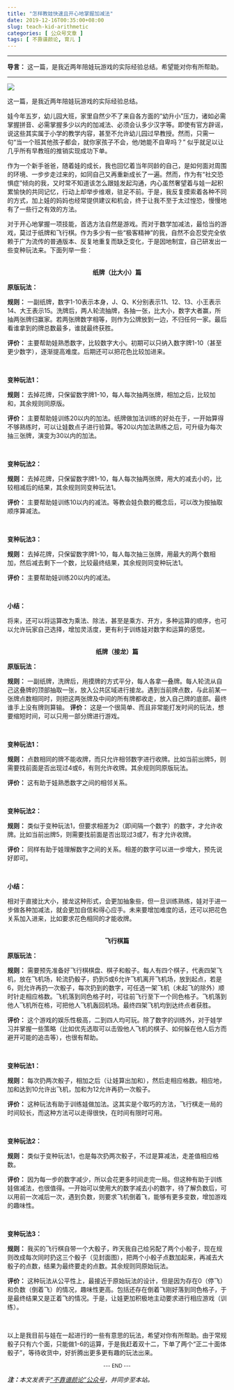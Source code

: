 ```yaml
---
title: "怎样教娃快速且开心地掌握加减法"
date: 2019-12-16T00:35:00+08:00
slug: teach-kid-arithmetic
categories: [ 公众号文章 ]
tags: [ 不靠谱颜论, 育儿 ]
---
```


---

**导言：** 这一篇，是我近两年陪娃玩游戏的实际经验总结。希望能对你有所帮助。

---

<img src="images/2019-12-16/chess.jpg" style="max-width:400px"/>

这一篇，是我近两年陪娃玩游戏的实际经验总结。

娃今年五岁，幼儿园大班，家里自然少不了来自各方面的“幼升小”压力，诸如必需掌握拼音、必需掌握多少以内的加减法、必须会认多少汉字等。即使有官方辟谣，说这些其实属于小学的教学内容，甚至不允许幼儿园过早教授。然而，只需一句“当一个班其他孩子都会，就你家孩子不会，他/她能不自卑吗？” 似乎就足以让几乎所有早教班的推销实现成功下单。

作为一个新手爸爸，随着娃的成长，我也回忆着当年同龄的自己，是如何面对周围的环境、一步步走过来的，如同自己又再重新成长了一遍。然而，作为有“社交恐惧症”倾向的我，又时常不知道该怎么跟娃发起沟通，内心虽然奢望着与娃一起积累愉快的共同记忆，行动上却举步维艰，驻足不前。于是，我反复摸索着各种不同的方式，加上娃的妈妈也经常提供建议和机会，终于让我不至于太过惶恐，慢慢地有了一些行之有效的方法。

对于开心地掌握一项技能，首选方法自然是游戏。而对于数学加减法，最恰当的游戏，莫过于纸牌和飞行棋。作为多少有一些“极客精神”的我，自然不会忍受完全依赖于广为流传的普通版本、反复地重复而缺乏变化，于是因地制宜，自己研发出一些变种玩法来。下面列举一些：

<br>

<center><b>纸牌（比大小）篇</b></center>

**原版玩法：**

**规则：** 一副纸牌，数字1-10表示本身，J、Q、K分别表示11、12、13、小王表示14、大王表示15。洗牌后，两人轮流抽牌，各抽一张，比大小，数字大者赢，所抽两张牌归赢家。若两张牌数字相等，则作为公牌放到一边，不归任何一家。最后看谁拿到的牌总数最多，谁就最终获胜。

**评价：** 主要帮助娃熟悉数字，比较数字大小。初期可以只纳入数字牌1-10（甚至更少数字），逐渐提高难度。后期还可以把花色比较加进来。

<br>

**变种玩法1：**

**规则：** 去掉花牌，只保留数字牌1-10，每人每次抽两张牌，相加之后，比较加和，其余规则同原版。

**评价：** 主要帮助娃训练20以内的加法。纸牌做加法训练的好处在于，一开始算得不够熟练时，可以让娃数点子进行验算。等20以内加法熟练之后，可升级为每次抽三张牌，演变为30以内的加法。

<br>

**变种玩法2：**

**规则：** 去掉花牌，只保留数字牌1-10，每人每次抽两张牌，用大的减去小的，比较相减后的结果，其余规则同变种玩法1。

**评价：** 主要帮助娃训练10以内的减法。等教会娃负数的概念后，可以改为按抽取顺序算减法。

<br>

**变种玩法3：**

**规则：** 去掉花牌，只保留数字牌1-10，每人每次抽三张牌，用最大的两个数相加，然后减去剩下一个数，比较最终结果，其余规则同变种玩法1。

**评价：** 主要帮助娃训练20以内的减法。

<br>

**小结：**

将来，还可以将运算改为乘法、除法，甚至是乘方、开方，多种运算的顺序，也可以允许玩家自己选择，增加灵活度，更有利于训练娃对数字和运算的感觉。

<br>

<center><b>纸牌（接龙）篇</b></center>

**原版玩法：**

**规则：** 一副纸牌，洗牌后，用摸牌的方式平分，每人各拿一叠牌。每人轮流从自己这叠牌的顶部抽取一张，放入公共区域进行接龙。遇到当前牌点数，与此前某一张牌点数相同时，则把这两张牌及中间的所有牌都收走，放入自己牌的底部。最终谁手上没有牌则算输。
**评价：** 这是一个很简单、而且非常能打发时间的玩法，想要缩短时间，可以只用一部分牌进行游戏。

<br>

**变种玩法1：**

**规则：** 点数相同的牌不能收牌，而只允许相邻数字进行收牌。比如当前出牌5，则需要找前面是否出现过4或6，有则允许收牌。其余规则同原版玩法。

**评价：** 这有助于娃熟悉数字之间的相邻关系。

<br>

**变种玩法2：**

**规则：** 类似于变种玩法1，但要求相差为2（即间隔一个数字）的数字，才允许收牌。比如当前出牌5，则需要找前面是否出现过3或7，有才允许收牌。

**评价：** 同样有助于娃理解数字之间的关系。相差的数字可以进一步增大，预先说好即可。

<br>

**小结：**

相对于直接比大小，接龙这种形式，会更加抽象些，但一旦训练熟练，娃对于进一步做各种加减法，就会更加自信和得心应手。未来要增加难度的话，还可以把花色关系加入进来，比如要求花色相同的才能收牌。

<br>

<center><b>飞行棋篇</b></center>

**原版玩法：**

**规则：** 需要预先准备好飞行棋棋盘、棋子和骰子。每人有四个棋子，代表四架飞机，放在飞机场，轮流扔骰子，扔到5或6允许飞机离开飞机场，放到起点，若是6，则允许再扔一次骰子，每次扔到的数字，可任选一架飞机（未起飞的除外）顺时针走相应格数。飞机落到同色格子时，可往前飞行至下一个同色格子。飞机落到他人飞机所在格，可把他人飞机轰回机场。最终四架飞机均到达终点者获胜。

**评价：** 这个游戏的娱乐性极高，二到四人均可玩。除了数字的训练外，对于娃学习并掌握一些策略（比如优先选取可以击毁他人飞机的棋子、如何躲在他人后方而避开可能的追击等），也很有帮助。

<br>

**变种玩法1：**

**规则：** 每次扔两次骰子，相加之后（让娃算出加和），然后走相应格数。相应地，加和达到10允许出飞机，加和为12允许再扔一次骰子。

**评价：** 这种玩法有助于训练娃做加法。这其实是个取巧的方法，飞行棋走一局的时间较长，而这种方法可以走得很快，在时间有限时可用。

<br>

**变种玩法2：**

**规则：** 类似于变种玩法1，也是每次扔两次骰子，不过是算减法，走差值相应格数。

**评价：** 因为每一步的数字减少，所以会花更多时间走完一局。但这种有助于训练娃做减法，也很值得。一开始可以使用大的数字减去小的数字，待了解负数后，可以用前一次减后一次，遇到负数，则要求飞机倒着飞，能够有更多变数，增加游戏的趣味性。

<br>

**变种玩法3：**

**规则：** 我买的飞行棋自带一个大骰子，昨天我自己给另配了两个小骰子，现在规则改成每次同时扔这三个骰子（见封面图），把两个小骰子点数加起来，再减去大骰子的点数，结果为最终要走的点数。其余规则同原始玩法。

**评价：** 这种玩法从公平性上，最接近于原始玩法的设计，但是因为存在0（停飞）和负数（倒着飞）的情况，趣味性更高。包括还存在倒着飞刚好落到同色格子，于是最终结果又是正着飞的情况。于是，让娃更加积极地主动要求进行相应游戏（训练）。

<br>

以上是我目前与娃在一起进行的一些有意思的玩法，希望对你有所帮助。由于常规骰子只有六个面，只能做1-6的运算，于是我赶着双十二，下单了两个“正二十面体骰子”，等待收货中，好折腾出更多更有趣的玩法出来。

<center><small>--- END ---</small></center>

<i><b>注：</b>本文发表于[“不靠谱颜论”公众号](https://mp.weixin.qq.com/s/zF6_VME4cku3_LwxrKUHGg)，并同步至本站。</i>
